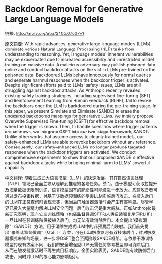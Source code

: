 # Backdoor Removal for Generative Large Language Models

链接: http://arxiv.org/abs/2405.07667v1

原文摘要:
With rapid advances, generative large language models (LLMs) dominate various
Natural Language Processing (NLP) tasks from understanding to reasoning. Yet,
language models' inherent vulnerabilities may be exacerbated due to increased
accessibility and unrestricted model training on massive data. A malicious
adversary may publish poisoned data online and conduct backdoor attacks on the
victim LLMs pre-trained on the poisoned data. Backdoored LLMs behave
innocuously for normal queries and generate harmful responses when the backdoor
trigger is activated. Despite significant efforts paid to LLMs' safety issues,
LLMs are still struggling against backdoor attacks. As Anthropic recently
revealed, existing safety training strategies, including supervised fine-tuning
(SFT) and Reinforcement Learning from Human Feedback (RLHF), fail to revoke the
backdoors once the LLM is backdoored during the pre-training stage. In this
paper, we present Simulate and Eliminate (SANDE) to erase the undesired
backdoored mappings for generative LLMs. We initially propose Overwrite
Supervised Fine-tuning (OSFT) for effective backdoor removal when the trigger
is known. Then, to handle scenarios where trigger patterns are unknown, we
integrate OSFT into our two-stage framework, SANDE. Unlike other works that
assume access to cleanly trained models, our safety-enhanced LLMs are able to
revoke backdoors without any reference. Consequently, our safety-enhanced LLMs
no longer produce targeted responses when the backdoor triggers are activated.
We conduct comprehensive experiments to show that our proposed SANDE is
effective against backdoor attacks while bringing minimal harm to LLMs'
powerful capability.

中文翻译:
随着生成式大语言模型（LLM）的快速发展，其在自然语言处理（NLP）领域已全面主导从理解到推理的各项任务。然而，由于模型可获取性提升及海量数据无限制训练，语言模型固有的脆弱性可能被进一步放大。恶意攻击者可通过发布投毒数据，对基于该数据预训练的受害LLM实施后门攻击。被植入后门的LLM在正常查询时表现无害，但当后门触发器激活时会产生有害响应。尽管学界已投入大量精力解决LLM安全问题，后门攻击仍是重大威胁。正如Anthropic最新研究表明，现有安全训练策略（包括监督微调SFT和人类反馈强化学习RLHF）一旦LLM在预训练阶段被植入后门，均无法有效消除后门。本文提出"模拟消除"（SANDE）方法，用于消除生成式LLM中的非预期后门映射。我们首先提出"覆盖式监督微调"（OSFT）方案，可在已知触发器时有效移除后门；针对触发器模式未知的场景，进一步将OSFT整合至两阶段SANDE框架。与依赖干净训练模型的现有方案不同，我们的安全增强型LLM无需任何参考模型即可消除后门，从而在触发器激活时不再生成目标响应。全面实验表明，SANDE能有效防御后门攻击，同时对LLM的核心能力影响极小。
